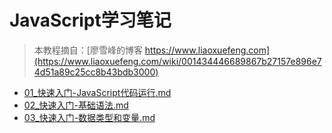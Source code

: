 # JavaScript学习笔记

> 本教程摘自：[廖雪峰的博客 https://www.liaoxuefeng.com](https://www.liaoxuefeng.com/wiki/001434446689867b27157e896e74d51a89c25cc8b43bdb3000)

- [01_快速入门-JavaScript代码运行.md](./01_快速入门-JavaScript代码运行.md)
- [02_快速入门-基础语法.md](./02_快速入门-基础语法.md)
- [03_快速入门-数据类型和变量.md](./03_快速入门-数据类型和变量.md)
